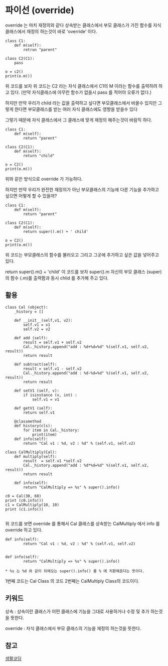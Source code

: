 # 파이선 (override)

override 는 마치 재정의와 같다 상속받는 클래스에서 부모 클래스가 가진 함수를 자식 클래스에서 재정의 하는것이 바로 'override' 이다.

```
class C1:
	def m(self):
		retrun "parent" 

class C2(C1):
	pass

o = c2()
print(o.m())	
```

위 코드를 보자 위 코드는 C2 라는 자식 클래스에서 C1의 M 이라는 함수를 출력하려 하고 있다. (만약 자식클래스에 아무런 함수가 없을시 pass 를 적어야 오류가 없다.) 

하지만 만약 우리가 child 라는 값을 출력하고 싶다면 부모클래스에서 바꿀수 있지만 그렇게 한다면 부모클래스를 받는 여러 자식 클래스에도 영향을 받을수 있다

그렇기 때문에 자식 클래스에서 그 클래스에 맞게 재정의 해주는것이 바람직 하다.

```
class C1:
	def m(self):
		return "parent" 

class C2(C1):
	def m(self):
		return "child" 

o = C2()
print(o.m())	
```

위와 같은 방식으로 override 가 가능하다.

하지만 만약 우리가 완전한 재정의가 아닌 부모클래스의 기능에 다른 기능을 추가하고 싶으면 어떻게 할 수 있을까?

```
class C1:
	def m(self):
		return "parent" 

class C2(C1):
	def m(self):
		return super().m() + ' child'
		
o = C2()
print(o.m())	
```

위 코드는 부모클래스의 함수를 불러오고 그리고 그곳에 추가하고 싶은 값을 넣어주고 있다. 

return super().m() + 'child' 이 코드를 보자 super().m  자신의 부모 클래스 (super) 의 함수 (.m)를 출력함과 동시 chlid 를 추가해 주고 있다.

## 활용

```
class Cal (object):
	_history = []

	def __init__(self,v1, v2):
		self.v1 = v1
		self.v2 = v2

	def add (self):
		result = self.v1 + self.v2
		Cal._history.append("add : %d+%d=%d" %(self.v1, self.v2, result))
		return result
	
	def subtract(self):
		result = self.v1 - self.v2
		Cal._history.append("add : %d-%d=%d" %(self.v1, self.v2, result))
		return result

	def setV1 (self, v):
		if isinstance (v, int) :
			self.v1 = v1

	def getV1 (self):
		return self.v1
	
	@classmethod
	def history(cls):
		for item in Cal._history:
			print(item)
	def info(self):
		return "Cal v1 : %d, v2 : %d" % (self.v1, self.v2)

class CalMultiply(Cal):
	def multiply(self):
		result  = self.v1 *self.v2
		Cal._history.append("add : %d*%d=%d" %(self.v1, self.v2, result))
		return result

	def info(self):
		return "CalMultiply => %s" % super().info()

c0 = Cal(30, 60)
print (c0.info())
c1 = CalMultiply(10, 10)
print (c1.info())


```

위 코드를 보면 override 를 통해서 Cal 클래스를 상속받는 CalMultiply 에서 info 를 override 하고 있다.

```
def info(self):
		return "Cal v1 : %d, v2 : %d" % (self.v1, self.v2)


def info(self):
		return "CalMultiply => %s" % super().info()

* %s 는 %d 와 같이 뒤에오는 super().info() 를 % 에 치환해준다는 뜻이다.
``` 

1번째 코드는 Cal Class 의 코드 2번째는 CalMultiply Class의 코드이다.

## 키워드

상속 : 상속이란 클래스가 어떤 클래스에 기능을 그대로 사용하거나 수정 및 추가 하는것을 뜻한다.

override : 자식 클래스에서 부모 클래스의 기능을 재정의 하는것을 뜻한다.

## 참고 
[생활코딩](https://opentutorials.org/course/1750/10116)